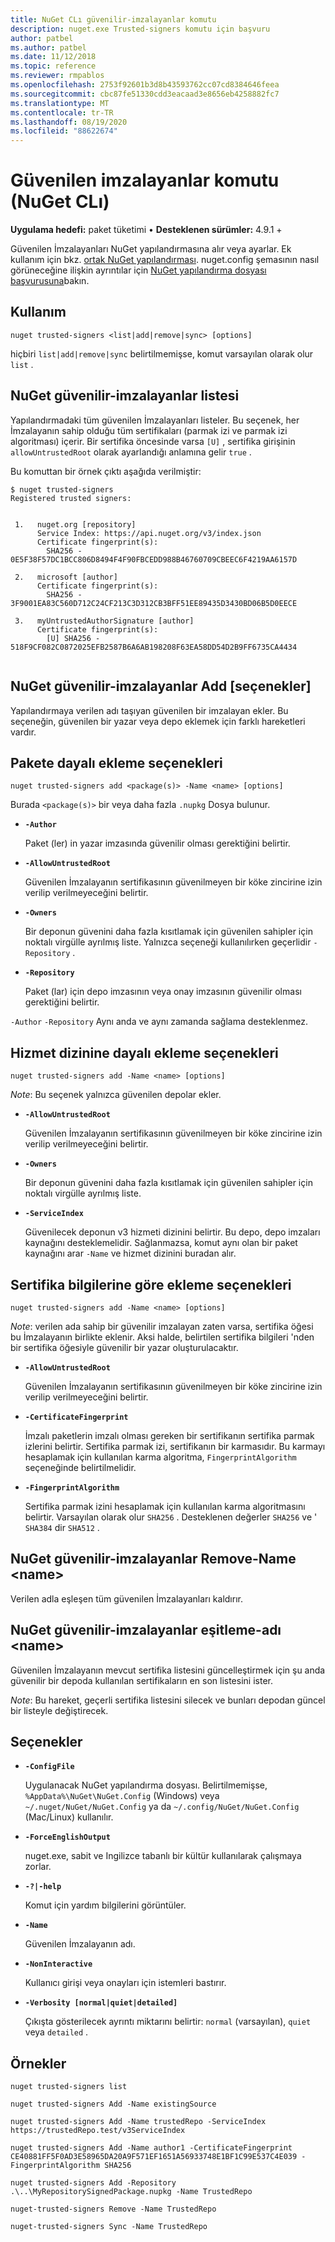 ```yaml
---
title: NuGet CLı güvenilir-imzalayanlar komutu
description: nuget.exe Trusted-signers komutu için başvuru
author: patbel
ms.author: patbel
ms.date: 11/12/2018
ms.topic: reference
ms.reviewer: rmpablos
ms.openlocfilehash: 2753f92601b3d8b43593762cc07cd8384646feea
ms.sourcegitcommit: cbc87fe51330cdd3eacaad3e8656eb4258882fc7
ms.translationtype: MT
ms.contentlocale: tr-TR
ms.lasthandoff: 08/19/2020
ms.locfileid: "88622674"
---
```

# <a name="trusted-signers-command-nuget-cli"></a>Güvenilen imzalayanlar komutu (NuGet CLı)

**Uygulama hedefi:** paket tüketimi &bullet; **Desteklenen sürümler:** 4.9.1 +

Güvenilen İmzalayanları NuGet yapılandırmasına alır veya ayarlar. Ek kullanım için bkz. [ortak NuGet yapılandırması](../../consume-packages/configuring-nuget-behavior.md). nuget.config şemasının nasıl görüneceğine ilişkin ayrıntılar için [NuGet yapılandırma dosyası başvurusuna](../nuget-config-file.md)bakın.

## <a name="usage"></a>Kullanım

```cli
nuget trusted-signers <list|add|remove|sync> [options]
```

hiçbiri `list|add|remove|sync` belirtilmemişse, komut varsayılan olarak olur `list` .

## <a name="nuget-trusted-signers-list"></a>NuGet güvenilir-imzalayanlar listesi

Yapılandırmadaki tüm güvenilen İmzalayanları listeler. Bu seçenek, her İmzalayanın sahip olduğu tüm sertifikaları (parmak izi ve parmak izi algoritması) içerir. Bir sertifika öncesinde varsa `[U]` , sertifika girişinin `allowUntrustedRoot` olarak ayarlandığı anlamına gelir `true` .

Bu komuttan bir örnek çıktı aşağıda verilmiştir:

```cli
$ nuget trusted-signers
Registered trusted signers:


 1.   nuget.org [repository]
      Service Index: https://api.nuget.org/v3/index.json
      Certificate fingerprint(s):
        SHA256 - 0E5F38F57DC1BCC806D8494F4F90FBCEDD988B46760709CBEEC6F4219AA6157D

 2.   microsoft [author]
      Certificate fingerprint(s):
        SHA256 - 3F9001EA83C560D712C24CF213C3D312CB3BFF51EE89435D3430BD06B5D0EECE

 3.   myUntrustedAuthorSignature [author]
      Certificate fingerprint(s):
        [U] SHA256 - 518F9CF082C0872025EFB2587B6A6AB198208F63EA58DD54D2B9FF6735CA4434
        
```

## <a name="nuget-trusted-signers-add-options"></a>NuGet güvenilir-imzalayanlar Add [seçenekler]

Yapılandırmaya verilen adı taşıyan güvenilen bir imzalayan ekler. Bu seçeneğin, güvenilen bir yazar veya depo eklemek için farklı hareketleri vardır.

## <a name="options-for-add-based-on-a-package"></a>Pakete dayalı ekleme seçenekleri

```cli
nuget trusted-signers add <package(s)> -Name <name> [options]
```

Burada `<package(s)>` bir veya daha fazla `.nupkg` Dosya bulunur.

- **`-Author`**

  Paket (ler) in yazar imzasında güvenilir olması gerektiğini belirtir.

- **`-AllowUntrustedRoot`**

  Güvenilen İmzalayanın sertifikasının güvenilmeyen bir köke zincirine izin verilip verilmeyeceğini belirtir.

- **`-Owners`**

  Bir deponun güvenini daha fazla kısıtlamak için güvenilen sahipler için noktalı virgülle ayrılmış liste. Yalnızca seçeneği kullanılırken geçerlidir `-Repository` .

- **`-Repository`**

  Paket (lar) için depo imzasının veya onay imzasının güvenilir olması gerektiğini belirtir.

`-Author` `-Repository` Aynı anda ve aynı zamanda sağlama desteklenmez.

## <a name="options-for-add-based-on-a-service-index"></a>Hizmet dizinine dayalı ekleme seçenekleri

```cli
nuget trusted-signers add -Name <name> [options]
```

_Note_: Bu seçenek yalnızca güvenilen depolar ekler. 

- **`-AllowUntrustedRoot`**

  Güvenilen İmzalayanın sertifikasının güvenilmeyen bir köke zincirine izin verilip verilmeyeceğini belirtir.

- **`-Owners`**

  Bir deponun güvenini daha fazla kısıtlamak için güvenilen sahipler için noktalı virgülle ayrılmış liste.

- **`-ServiceIndex`**

  Güvenilecek deponun v3 hizmeti dizinini belirtir. Bu depo, depo imzaları kaynağını desteklemelidir. Sağlanmazsa, komut aynı olan bir paket kaynağını arar `-Name` ve hizmet dizinini buradan alır.

## <a name="options-for-add-based-on-the-certificate-information"></a>Sertifika bilgilerine göre ekleme seçenekleri

```cli
nuget trusted-signers add -Name <name> [options]
```

_Note_: verilen ada sahip bir güvenilir imzalayan zaten varsa, sertifika öğesi bu İmzalayanın birlikte eklenir. Aksi halde, belirtilen sertifika bilgileri 'nden bir sertifika öğesiyle güvenilir bir yazar oluşturulacaktır.


- **`-AllowUntrustedRoot`**

  Güvenilen İmzalayanın sertifikasının güvenilmeyen bir köke zincirine izin verilip verilmeyeceğini belirtir.

- **`-CertificateFingerprint`**

  İmzalı paketlerin imzalı olması gereken bir sertifikanın sertifika parmak izlerini belirtir. Sertifika parmak izi, sertifikanın bir karmasıdır. Bu karmayı hesaplamak için kullanılan karma algoritma, `FingerprintAlgorithm` seçeneğinde belirtilmelidir.

- **`-FingerprintAlgorithm`**

  Sertifika parmak izini hesaplamak için kullanılan karma algoritmasını belirtir. Varsayılan olarak olur `SHA256` . Desteklenen değerler `SHA256` ve ' `SHA384` dir `SHA512` .

## <a name="nuget-trusted-signers-remove--name-name"></a>NuGet güvenilir-imzalayanlar Remove-Name \<name\>

Verilen adla eşleşen tüm güvenilen İmzalayanları kaldırır.

## <a name="nuget-trusted-signers-sync--name-name"></a>NuGet güvenilir-imzalayanlar eşitleme-adı \<name\>

Güvenilen İmzalayanın mevcut sertifika listesini güncelleştirmek için şu anda güvenilir bir depoda kullanılan sertifikaların en son listesini ister.

_Note_: Bu hareket, geçerli sertifika listesini silecek ve bunları depodan güncel bir listeyle değiştirecek.

## <a name="options"></a>Seçenekler

- **`-ConfigFile`**

  Uygulanacak NuGet yapılandırma dosyası. Belirtilmemişse, `%AppData%\NuGet\NuGet.Config` (Windows) veya `~/.nuget/NuGet/NuGet.Config` ya da `~/.config/NuGet/NuGet.Config` (Mac/Linux) kullanılır.

- **`-ForceEnglishOutput`**

  nuget.exe, sabit ve Ingilizce tabanlı bir kültür kullanılarak çalışmaya zorlar.

- **`-?|-help`**

  Komut için yardım bilgilerini görüntüler.

- **`-Name`**

  Güvenilen İmzalayanın adı.

- **`-NonInteractive`**

  Kullanıcı girişi veya onayları için istemleri bastırır.

- **`-Verbosity [normal|quiet|detailed]`**

  Çıkışta gösterilecek ayrıntı miktarını belirtir: `normal` (varsayılan), `quiet` veya `detailed` .


## <a name="examples"></a>Örnekler

```cli
nuget trusted-signers list

nuget trusted-signers Add -Name existingSource

nuget trusted-signers Add -Name trustedRepo -ServiceIndex https://trustedRepo.test/v3ServiceIndex

nuget trusted-signers Add -Name author1 -CertificateFingerprint CE40881FF5F0AD3E58965DA20A9F571EF1651A56933748E1BF1C99E537C4E039 -FingerprintAlgorithm SHA256

nuget trusted-signers Add -Repository .\..\MyRepositorySignedPackage.nupkg -Name TrustedRepo

nuget-trusted-signers Remove -Name TrustedRepo

nuget-trusted-signers Sync -Name TrustedRepo
```
